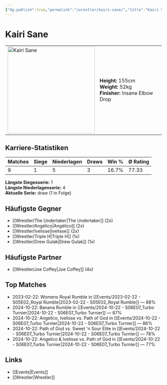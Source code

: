 ```yaml
---
{"dg-publish":true,"permalink":"/wrestler/kairi-sane/","title":"Kairi Sane","tags":["wrestler"],"noteIcon":""}
---
```



# Kairi Sane

<table>
        <tr>
        <td><img src="https://github.com/CptSpaulding1980/choke-slam-wrestling/releases/download/images/Kairi_Sane.png" width="280" alt="Kairi Sane"></td>
        <td>
        <b>Height:</b> 155cm<br>
        <b>Weight:</b> 52kg<br>
        <b>Finisher:</b> Insane Elbow Drop<br>
        </td>
        </tr>
        </table>
        
## Karriere-Statistiken

| Matches | Siege | Niederlagen | Draws | Win % | Ø Rating |
|---------|-------|-------------|-------|-------|-----------|
| 9 | 1 | 5 | 3 | 16.7% | 77.33 |

**Längste Siegesserie:** 1<br>**Längste Niederlagenserie:** 4<br>**Aktuelle Serie:** draw (1 in Folge)


## Häufigste Gegner
- [[Wrestler/The Undertaker\|The Undertaker]] (2x)
- [[Wrestler/Angélico\|Angélico]] (2x)
- [[Wrestler/Ivelisse\|Ivelisse]] (2x)
- [[Wrestler/Triple H\|Triple H]] (1x)
- [[Wrestler/Drew Gulak\|Drew Gulak]] (1x)

## Häufigste Partner
- [[Wrestler/Joe Coffey\|Joe Coffey]] (4x)

## Top Matches
- 2023-02-22: Womens Royal Rumble in [[Events/2023-02-22 - S05E02_Royal Rumble\|2023-02-22 - S05E02_Royal Rumble]] — 88%
- 2024-10-22: Banana Rumble in [[Events/2024-10-22 - S06E07_Turbo Turnier\|2024-10-22 - S06E07_Turbo Turnier]] — 87%
- 2024-10-22: Angelico, Ivelisse vs. Path of God in [[Events/2024-10-22 - S06E07_Turbo Turnier\|2024-10-22 - S06E07_Turbo Turnier]] — 86%
- 2024-10-22: Path of God vs. Sweet 'n Sour Elite in [[Events/2024-10-22 - S06E07_Turbo Turnier\|2024-10-22 - S06E07_Turbo Turnier]] — 78%
- 2024-10-22: Angelico & Ivelisse vs. Path of God in [[Events/2024-10-22 - S06E07_Turbo Turnier\|2024-10-22 - S06E07_Turbo Turnier]] — 77%

## Links
- [[Events\|Events]]
- [[Wrestler\|Wrestler]]
